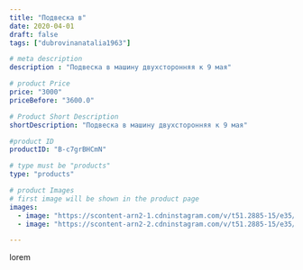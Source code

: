 ```yaml
---
title: "Подвеска в"
date: 2020-04-01
draft: false
tags: ["dubrovinanatalia1963"]

# meta description
description : "Подвеска в машину двухсторонняя к 9 мая"

# product Price
price: "3000"
priceBefore: "3600.0"

# Product Short Description
shortDescription: "Подвеска в машину двухсторонняя к 9 мая"

#product ID
productID: "B-c7grBHCmN"

# type must be "products"
type: "products"

# product Images
# first image will be shown in the product page
images:
  - image: "https://scontent-arn2-1.cdninstagram.com/v/t51.2885-15/e35/91564895_821515288344431_53911619446153301_n.jpg?se=7&tp=1&_nc_ht=scontent-arn2-1.cdninstagram.com&_nc_cat=111&_nc_ohc=Vaae6oqjwY8AX9I09Nl&ccb=7-4&oh=0154d8d66458f5406e9de4406353b757&oe=6081C664&ig_cache_key=MjI3Nzk1NzIzODg0ODc1NzA4OQ%3D%3D.2-ccb7-4"
  - image: "https://scontent-arn2-2.cdninstagram.com/v/t51.2885-15/e35/91325266_262338271592549_6708272916007339494_n.jpg?se=7&tp=1&_nc_ht=scontent-arn2-2.cdninstagram.com&_nc_cat=105&_nc_ohc=6IS9s2haFe8AX8N40ot&ccb=7-4&oh=2ada4f5d362b8d8fd25239c37debb1de&oe=60828B55&ig_cache_key=MjI3Nzk1NzIzODg3NDEwNDk0Mg%3D%3D.2-ccb7-4"

---
```

lorem
